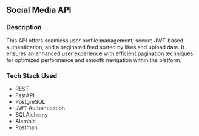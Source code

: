 ## Social Media API
### Description
This API offers seamless user profile management, secure JWT-based authentication, and a paginated feed sorted by likes and upload date. It ensures an enhanced user experience with efficient pagination techniques for optimized performance and smooth navigation within the platform.
### Tech Stack Used
- REST
- FastAPI
- PostgreSQL
- JWT Authentication
- SQLAlchemy
- Alembic
- Postman
